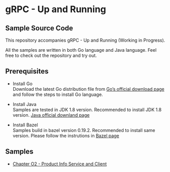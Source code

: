 # gRPC - Up and Running 
## Sample Source Code

This repository accompanies gRPC - Up and Running (Working in Progress).

All the samples are written in both Go language and Java language. Feel free to check out the repository and try out.

## Prerequisites

* Install Go    
  Download the latest Go distribution file from [Go’s official download page](https://golang.org/dl/) and follow the steps to install Go language.
 
* Install Java    
  Samples are tested in JDK 1.8 version. Recommended to install JDK 1.8 version. [Java official downland page](https://www.java.com/en/download/)
  
* Install Bazel    
  Samples build in bazel version 0.19.2. Recommended to install same version. Please follow the instrutions in [Bazel page](https://docs.bazel.build/versions/master/install.html)
  
## Samples

* [Chapter O2 - Product Info Service and Client](ch02/productinfo/README.md)
